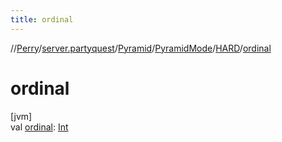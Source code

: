 ```yaml
---
title: ordinal
---
```

//[Perry](../../../../../index.html)/[server.partyquest](../../../index.html)/[Pyramid](../../index.html)/[PyramidMode](../index.html)/[HARD](index.html)/[ordinal](ordinal.html)



# ordinal



[jvm]\
val [ordinal](ordinal.html): [Int](https://kotlinlang.org/api/latest/jvm/stdlib/kotlin/-int/index.html)





